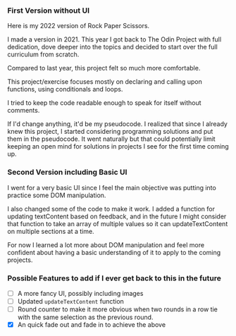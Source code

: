 ### First Version without UI 

Here is my 2022 version of Rock Paper Scissors.

I made a version in 2021. This year I got back to The Odin Project with full dedication, dove deeper into the topics and decided to start over the full curriculum from scratch. 

Compared to last year, this project felt so much more comfortable. 

This project/exercise focuses mostly on declaring and calling upon functions, using conditionals and loops. 

I tried to keep the code readable enough to speak for itself without comments. 

If I'd change anything, it'd be my pseudocode. I realized that since I already knew this project, I started considering programming solutions and put them in the pseudocode. It went naturally but that could potentially limit keeping an open mind for solutions in projects I see for the first time coming up. 

### Second Version including Basic UI

I went for a very basic UI since I feel the main objective was putting into practice some DOM manipulation. 

I also changed some of the code to make it work. I added a function for updating textContent based on feedback, and in the future I might consider that function to take an array of multiple values so it can updateTextContent on multiple sections at a time. 

For now I learned a lot more about DOM manipulation and feel more confident about having a basic understanding of it to apply to the coming projects. 

### Possible Features to add if I ever get back to this in the future

- [ ] A more fancy UI, possibly including images
- [ ] Updated `updateTextContent` function
- [ ] Round counter to make it more obvious when two rounds in a row tie with the same selection as the previous round. 
- [x] An quick fade out and fade in to achieve the above
